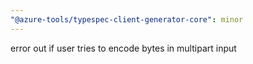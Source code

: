 ```yaml
---
"@azure-tools/typespec-client-generator-core": minor
---
```


error out if user tries to encode bytes in multipart input

